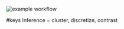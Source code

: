 

![example workflow](https://github.com/timm/keys/actions/workflows/unit-test.yml/badge.svg)

#keys
Inference = cluster, discretize, contrast
